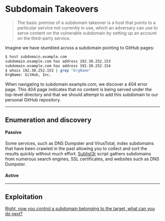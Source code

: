 # Subdomain Takeovers

> The basic premise of a subdomain takeover is a host that points to a particular service not currently in use, which an adversary can use to serve content on the vulnerable subdomain by setting up an account on the third-party service.

Imagine we have stumbled across a subdomain pointing to GitHub pages:

```bash
$ host subdomain.example.com
subdomain.example.com has address 192.30.252.153
subdomain.example.com has address 192.30.252.154
$ whois 192.30.252.153 | grep "OrgName"
OrgName: GitHub, Inc.
```

When navigating to subdomain.example.com, we discover a 404 error page. This 404 page indicates that no content is being served under the top-level directory and that we should attempt to add this subdomain to our personal GitHub repository. 

_____

## Enumeration and discovery

#### Passive

Some services, such as DNS Dumpster and VirusTotal, index subdomains that have been crawled in the past allowing you to collect and sort the results quickly without much effort.
[Sublist3r](https://github.com/aboul3la/Sublist3r.git) script gathers subdomains from numerous search engines, SSL certificates, and websites such as DNS Dumpster.

#### Active


_____

## Exploitation

[Right, now you control a subdomain belonging to the target, what can you do next?](https://www.hackerone.com/blog/Guide-Subdomain-Takeovers#)
